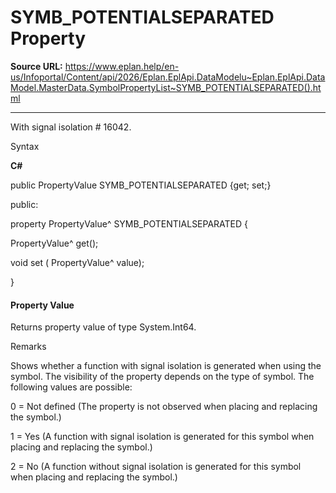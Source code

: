 # SYMB_POTENTIALSEPARATED Property

**Source URL:** https://www.eplan.help/en-us/Infoportal/Content/api/2026/Eplan.EplApi.DataModelu~Eplan.EplApi.DataModel.MasterData.SymbolPropertyList~SYMB_POTENTIALSEPARATED().html

---

With signal isolation # 16042.

Syntax

**C#**



public PropertyValue SYMB_POTENTIALSEPARATED {get; set;}

public:

property PropertyValue^ SYMB_POTENTIALSEPARATED {

   PropertyValue^ get();

   void set (    PropertyValue^ value);

}


#### Property Value

Returns property value of type System.Int64.

Remarks

Shows whether a function with signal isolation is generated when using the symbol. The visibility of the property depends on the type of symbol. The following values are possible:

0 = Not defined (The property is not observed when placing and replacing the symbol.)

1 = Yes (A function with signal isolation is generated for this symbol when placing and replacing the symbol.)

2 = No (A function without signal isolation is generated for this symbol when placing and replacing the symbol.)
